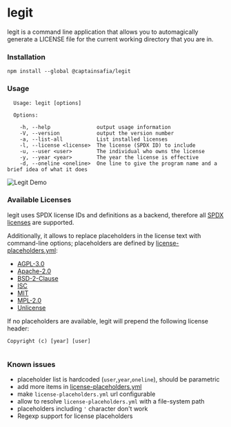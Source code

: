 # legit

legit is a command line application that allows you to automagically generate a
LICENSE file for the current working directory that you are in.

### Installation

```
npm install --global @captainsafia/legit
```

### Usage

```
  Usage: legit [options]

  Options:

    -h, --help               output usage information
    -V, --version            output the version number
    -a, --list-all           List installed licenses
    -l, --license <license>  The license (SPDX ID) to include
    -u, --user <user>        The individual who owns the license
    -y, --year <year>        The year the license is effective
    -d, --oneline <oneline>  One line to give the program name and a brief idea of what it does

```

![Legit Demo](legit-demo.gif)

### Available Licenses

legit uses SPDX license IDs and definitions as a backend, therefore all [SPDX licenses](https://spdx.org/licenses/) are supported.

Additionally, it allows to replace placeholders in the license text with command-line options; placeholders are defined by [license-placeholders.yml](license-placeholders.yml):

- [AGPL-3.0](https://spdx.org/licenses/AGPL-3.0.html)
- [Apache-2.0](https://spdx.org/licenses/Apache-2.0.html)
- [BSD-2-Clause](https://spdx.org/licenses/BSD-2-Clause.html)
- [ISC](https://spdx.org/licenses/ISC.html)
- [MIT](https://spdx.org/licenses/MIT.html)
- [MPL-2.0](https://spdx.org/licenses/MPL-2.0.html)
- [Unlicense](https://spdx.org/licenses/Unlicense.html)

If no placeholders are available, legit will prepend the following license header:
```
Copyright (c) [year] [user]


```

### Known issues

- placeholder list is hardcoded (`user`,`year`,`oneline`), should be parametric
- add more items in [license-placeholders.yml](license-placeholders.yml)
- make `license-placeholders.yml` url configurable
- allow to resolve `license-placeholders.yml` with a file-system path
- placeholders including `'` character don't work
- Regexp support for license placeholders
